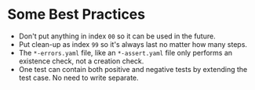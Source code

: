 # Some Best Practices

* Don't put anything in index `00` so it can be used in the future.
* Put clean-up as index `99` so it's always last no matter how many steps.
* The `*-errors.yaml` file, like an `*-assert.yaml` file only performs an existence check, not a creation check.
* One test can contain both positive and negative tests by extending the test case. No need to write separate.